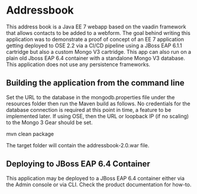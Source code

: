 Addressbook
====================


This address book is a Java EE 7 webapp based on the vaadin framework that allows contacts to be added to a webform. The goal behind writing this application was to demonstrate a proof of concept of an EE 7 application getting deployed to OSE 2.2 via a CI/CD pipeline using a JBoss EAP 6.1.1 cartridge but also a custom Mongo V3 cartridge. This app can also run on a plain old Jboss EAP 6.4 container with a standalone Mongo V3 database. This application does not use any persistence frameworks. 



Building the application from the command line
-------------------
Set the URL to the database in the mongodb.properties file under the resources folder then run the Maven build as follows. No credentials for the database connection is required at this point in time, a feature to be implemented later. If using OSE, then the URL or loopback IP (if no scaling) to the Mongo 3 Gear should be set.

mvn clean package

The target folder will contain the addressbook-2.0.war file.

Deploying to JBoss EAP 6.4 Container
--------------------

This application may be deployed to a JBoss EAP 6.4 container either via the Admin console or via CLI. Check the product documentation for how-to.

